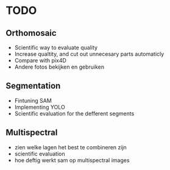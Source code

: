 # TODO

## Orthomosaic

- Scientific way to evaluate quality
- Increase qualtity, and cut out unnecesary parts automaticly
- Compare with pix4D 
- Andere fotos bekijken en gebruiken


## Segmentation

- Fintuning SAM
- Implementing YOLO
- Scientific evaluation for the defferent segments

## Multispectral

- zien welke lagen het best te combineren zijn
- scientific evaluation
- hoe deftig werkt sam op multispectral images
